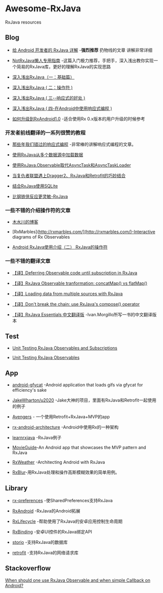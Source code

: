 # Awesome-RxJava
RxJava resources

## Blog
*  [给 Android 开发者的 RxJava 详解](http://gank.io/post/560e15be2dca930e00da1083) -**强烈推荐** 扔物线的文章  讲解非常详细

* [NotRxJava懒人专用指南](http://www.devtf.cn/?p=323) -这篇入门极力推荐，手把手，深入浅出教你实现一个简易的RxJava库，更好的理解RxJava的实现思路

* [深入浅出RxJava（一：基础篇）](http://blog.csdn.net/lzyzsd/article/details/41833541)
 
* [深入浅出RxJava ( 二：操作符 )](http://blog.csdn.net/lzyzsd/article/details/44094895)

* [深入浅出RxJava ( 三--响应式的好处 )](http://blog.csdn.net/lzyzsd/article/details/44891933)

* [深入浅出RxJava ( 四-在Android中使用响应式编程 )](http://blog.csdn.net/lzyzsd/article/details/45033611)
 
* [如何升级到RxAndroid1.0](http://blog.csdn.net/lzyzsd/article/details/49248235) -适合使用Rx 0.x版本的用户升级的时候参考

### 开发者前线翻译的一系列很赞的教程
 
*  [那些年我们错过的响应式编程](http://www.devtf.cn/?p=174) -非常棒的讲解响应式编程的文章。

* [使用RxJava从多个数据源中加载数据](http://www.devtf.cn/?p=764)

* [使用RxJava.Observable取代AsyncTask和AsyncTaskLoader](http://www.devtf.cn/?p=114)

* [当复仇者联盟遇上Dragger2、RxJava和Retrofit的巧妙结合](http://www.devtf.cn/?p=565)

* [结合RxJava使用SQLite](http://www.devtf.cn/?p=734)

* [比钢铁侠反应更灵敏-RxJava](http://www.devtf.cn/?p=770)
 
###  一些不错的介绍操作符的文章
 * [木水川的博客](http://mushuichuan.com/tags/RxJava/) 
 
 * [RxMarbles](http://rxmarbles.com/](http://rxmarbles.com/)-Interactive diagrams of Rx Observables
 
 * [Android RxJava使用介绍（二） RxJava的操作符](http://blog.csdn.net/job_hesc/article/details/46242117)
 
###  一些不错的翻译文章
* [【译】Deferring Observable code until subscription in RxJava](http://www.jianshu.com/p/c83996149f5b)

* [【译】RxJava Observable tranformation: concatMap() vs flatMap()](http://www.jianshu.com/p/6d16805537ef)
 
* [【译】Loading data from multiple sources with RxJava](http://www.jianshu.com/p/be084df924dc)
 
* [【译】Don't break the chain: use RxJava's compose() operator](http://www.jianshu.com/p/e9e03194199e)

* [【译】RxJava Essentials 中文翻译版](http://rxjava.yuxingxin.com/) -Ivan.Morgillo所写一书的中文翻译版本
 
## Test 

* [Unit Testing RxJava Observables and Subscriptions](http://fedepaol.github.io/blog/2015/09/13/testing-rxjava-observables-subscriptions/)

* [Unit Testing RxJava Observables](https://medium.com/ribot-labs/unit-testing-rxjava-6e9540d4a329)

## App

* [android-gfycat](https://github.com/dlew/android-gfycat) -Android application that loads gifs via gfycat for efficiency's sake

* [JakeWharton/u2020](https://github.com/JakeWharton/u2020) -Jake大神的项目，里面有RxJava和Retrofit一起使用的例子

* [Avengers](https://github.com/saulmm/Avengers) - 一个使用Retrofit+RxJava+MVP的app

* [rx-android-architecture](https://github.com/tehmou/rx-android-architecture) -Android中使用Rx的一种架构
 
* [learnrxjava](https://github.com/jhusain/learnrxjava) -RxJava例子

* [MovieGuide]([https://github.com/esoxjem/MovieGuide](https://github.com/esoxjem/MovieGuide))-An Android app that showcases the MVP pattern and RxJava

* [RxWeather]([https://github.com/SmartDengg/RxWeather](https://github.com/SmartDengg/RxWeather))
-Architecting Android with RxJava

* [RxBlur]([https://github.com/SmartDengg/RxBlur](https://github.com/SmartDengg/RxBlur))-用RxJava处理和操作高斯模糊效果的简单用例。
## Library
 
 * [rx-preferences](https://github.com/f2prateek/rx-preferences) -使SharedPreferences支持RxJava

 * [RxAndroid](https://github.com/ReactiveX/RxAndroid) -RxJava的Android拓展
 
 * [RxLifecycle](https://github.com/trello/RxLifecycle) -帮助使用了RxJava的安卓应用控制生命周期
 
 * [RxBinding](https://github.com/JakeWharton/RxBinding) -安卓UI控件的RxJava绑定API

 * [storio](https://github.com/pushtorefresh/storio) -支持RxJava的数据库

 * [retrofit](https://github.com/square/retrofit) -支持RxJava的网络请求库

## Stackoverflow
 
 [When should one use RxJava Observable and when simple Callback on Android?](http://stackoverflow.com/questions/21890338/when-should-one-use-rxjava-observable-and-when-simple-callback-on-android)



